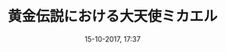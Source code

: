 ---
title: 黄金伝説における大天使ミカエル
menu: 黄金伝説
created: 04-10-2017, 12:15
date: 15-10-2017, 17:37
modified: 16-10-2017, 12:42
itempage: Article
taxonomy:
    category: [docs, ja]
content:
    items:
       '@taxonomy':
         category: [legende-doree, ja]
    order:
        by: default
        dir: asc
    limit: 1
    pagination: true
metadata:
   description: 'モン・サン＝ミシェルの歴史に関係する大天使ミカエルが出現するヤコブス・デ・ウォラギネが著わした黄金伝説（レゲンダ・アウレア）139章の文書の紹介する'
   keywords: '大天使ミカエル, 黄金伝説, 139章, モン・サン＝ミシェル, ヤコブス・デ・ヴォラギネ, レゲンダ・アウレア'
   image: legende-doree_700x883.jpg
   image_height: 700
   image_width: 883
   image_title: "大天使ミカエルの祝祭、ベリー公のいとも豪華なる時祷書"
   image_legend: "1411年~1416年の間ベリー公ジャン1世のためにランブール兄弟たちに制作された《ベリー公のいとも豪華なる時祷書》の《典礼年の時祷章》の部分から引用された現在65請求記号付きの史料としてシャンティイ城（フランス）のコンデ美術館の図書館に保管されていて、干潮のモン・サン＝ミシェルの上に大天使ミカエルと竜装の闘いが表わされている飾細密画。七人の天使たちがミニアチュアを囲んで、さまざまな銀色の雲から出るメダルのなかから場面をにている。下と左にあるそのなかの一人がベリー公の紋章を持っている。"
   'twitter:card' : summary
significantlinks: ["https://ja.wikipedia.org/wiki/モン・サン＝ミシェル", "https://ja.wikipedia.org/wiki/ミカエル", "https://ja.wikipedia.org/wiki/レゲンダ・アウレア", "https://ja.wikipedia.org/wiki/ヤコブス・デ・ウォラギネ", "https://ja.wikipedia.org/wiki/レゲンダ・アウレア"]
specialty: ["フランス歴史", "宗教", "聖書歴史", "信仰", "黄金伝説", "大天使ミカエル", "モン・サン＝ミシェル", "ヤコブス・デ・ヴォラギネ"]
shortcode-core:
   active: true
sitemap:
   changefreq: dayly
   priority: 0.9
---